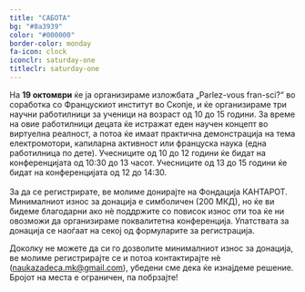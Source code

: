 ```yaml
---
title: "САБОТА"
bg: "#8a3939"
color: "#000000"
border-color: monday
fa-icon: clock
iconclr: saturday-one
titleclr: saturday-one
---
```


<div class="info-box">
  <p>
На <b>19 октомври</b> ќе ја организираме изложбата „Parlez-vous fran-sci?“ во соработка со Францускиот институт во Скопје, и ќе организираме три научни работилници за ученици на возраст од 10 до 15 години. За време на овие работилници децата ќе истражат еден научен концепт во виртуелна реалност, а потоа ќе имаат практична демонстрација на тема електромотори, капиларна активност или француска наука (една работилница по дете). Учесниците од 10 до 12 години ќе бидат на конференцијата од 10:30 до 13 часот. Учесниците од 13 до 15 години ќе бидат на конференцијата од 12 до 14:30. <br><br> За да се регистрирате, ве молиме донирајте на Фондација КАНТАРОТ. Минималниот износ за донација е симболичен (200 МКД), но ќе ви бидеме благодарни ако нѐ поддржите со повисок износ оти тоа ќе ни овозможи да организираме поквалитетна конференција. Упатствата за донација се наоѓаат на секој од формуларите за регистрација. 
</p>

<p>
Доколку не можете да си го дозволите минималниот износ за донација, ве молиме регистрирајте се и потоа контактирајте нѐ (<a href="mailto:naukazadeca.mk@gmail.com">naukazadeca.mk@gmail.com</a>), убедени сме дека ќе изнајдеме решение. Бројот на места е ограничен, па побрзајте!
  </p>
</div>